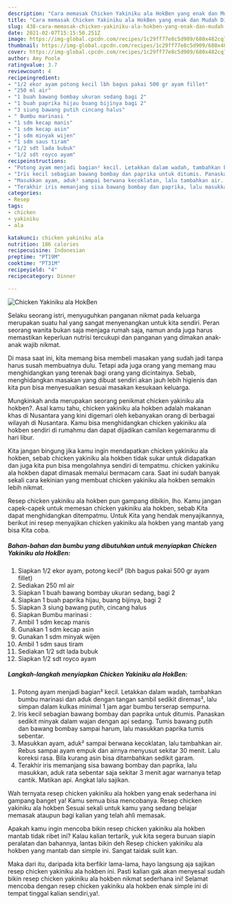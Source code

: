 ```yaml
---
description: "Cara memasak Chicken Yakiniku ala HokBen yang enak dan Mudah Dibuat"
title: "Cara memasak Chicken Yakiniku ala HokBen yang enak dan Mudah Dibuat"
slug: 438-cara-memasak-chicken-yakiniku-ala-hokben-yang-enak-dan-mudah-dibuat
date: 2021-02-07T15:15:50.251Z
image: https://img-global.cpcdn.com/recipes/1c29ff77e8c5d909/680x482cq70/chicken-yakiniku-ala-hokben-foto-resep-utama.jpg
thumbnail: https://img-global.cpcdn.com/recipes/1c29ff77e8c5d909/680x482cq70/chicken-yakiniku-ala-hokben-foto-resep-utama.jpg
cover: https://img-global.cpcdn.com/recipes/1c29ff77e8c5d909/680x482cq70/chicken-yakiniku-ala-hokben-foto-resep-utama.jpg
author: Amy Poole
ratingvalue: 3.7
reviewcount: 4
recipeingredient:
- "1/2 ekor ayam potong kecil lbh bagus pakai 500 gr ayam fillet"
- "250 ml air"
- "1 buah bawang bombay ukuran sedang bagi 2"
- "1 buah paprika hijau buang bijinya bagi 2"
- "3 siung bawang putih cincang halus"
- " Bumbu marinasi "
- "1 sdm kecap manis"
- "1 sdm kecap asin"
- "1 sdm minyak wijen"
- "1 sdm saus tiram"
- "1/2 sdt lada bubuk"
- "1/2 sdt royco ayam"
recipeinstructions:
- "Potong ayam menjadi bagian² kecil. Letakkan dalam wadah, tambahkan bumbu marinasi dan aduk dengan tangan sambil sedikit diremas², lalu simpan dalam kulkas minimal 1 jam agar bumbu terserap sempurna."
- "Iris kecil sebagian bawang bombay dan paprika untuk ditumis. Panaskan sedikit minyak dalam wajan dengan api sedang. Tumis bawang putih dan bawang bombay sampai harum, lalu masukkan paprika tumis sebentar."
- "Masukkan ayam, aduk² sampai berwana kecoklatan, lalu tambahkan air. Rebus sampai ayam empuk dan airnya menyusut sekitar 30 menit. Lalu koreksi rasa. Bila kurang asin bisa ditambahkan sedikit garam."
- "Terakhir iris memanjang sisa bawang bombay dan paprika, lalu masukkan, aduk rata sebentar saja sekitar 3 menit agar warnanya tetap cantik. Matikan api. Angkat lalu sajikan."
categories:
- Resep
tags:
- chicken
- yakiniku
- ala

katakunci: chicken yakiniku ala 
nutrition: 186 calories
recipecuisine: Indonesian
preptime: "PT19M"
cooktime: "PT31M"
recipeyield: "4"
recipecategory: Dinner

---
```



![Chicken Yakiniku ala HokBen](https://img-global.cpcdn.com/recipes/1c29ff77e8c5d909/680x482cq70/chicken-yakiniku-ala-hokben-foto-resep-utama.jpg)

Selaku seorang istri, menyuguhkan panganan nikmat pada keluarga merupakan suatu hal yang sangat menyenangkan untuk kita sendiri. Peran seorang  wanita bukan saja menjaga rumah saja, namun anda juga harus memastikan keperluan nutrisi tercukupi dan panganan yang dimakan anak-anak wajib nikmat.

Di masa  saat ini, kita memang bisa membeli masakan yang sudah jadi tanpa harus susah membuatnya dulu. Tetapi ada juga orang yang memang mau menghidangkan yang terenak bagi orang yang dicintainya. Sebab, menghidangkan masakan yang dibuat sendiri akan jauh lebih higienis dan kita pun bisa menyesuaikan sesuai masakan kesukaan keluarga. 



Mungkinkah anda merupakan seorang penikmat chicken yakiniku ala hokben?. Asal kamu tahu, chicken yakiniku ala hokben adalah makanan khas di Nusantara yang kini digemari oleh kebanyakan orang di berbagai wilayah di Nusantara. Kamu bisa menghidangkan chicken yakiniku ala hokben sendiri di rumahmu dan dapat dijadikan camilan kegemaranmu di hari libur.

Kita jangan bingung jika kamu ingin mendapatkan chicken yakiniku ala hokben, sebab chicken yakiniku ala hokben tidak sukar untuk didapatkan dan juga kita pun bisa mengolahnya sendiri di tempatmu. chicken yakiniku ala hokben dapat dimasak memalui bermacam cara. Saat ini sudah banyak sekali cara kekinian yang membuat chicken yakiniku ala hokben semakin lebih nikmat.

Resep chicken yakiniku ala hokben pun gampang dibikin, lho. Kamu jangan capek-capek untuk memesan chicken yakiniku ala hokben, sebab Kita dapat menghidangkan ditempatmu. Untuk Kita yang hendak menyajikannya, berikut ini resep menyajikan chicken yakiniku ala hokben yang mantab yang bisa Kita coba.

<!--inarticleads1-->

##### Bahan-bahan dan bumbu yang dibutuhkan untuk menyiapkan Chicken Yakiniku ala HokBen:

1. Siapkan 1/2 ekor ayam, potong kecil² (lbh bagus pakai 500 gr ayam fillet)
1. Sediakan 250 ml air
1. Siapkan 1 buah bawang bombay ukuran sedang, bagi 2
1. Siapkan 1 buah paprika hijau, buang bijinya, bagi 2
1. Siapkan 3 siung bawang putih, cincang halus
1. Siapkan  Bumbu marinasi :
1. Ambil 1 sdm kecap manis
1. Gunakan 1 sdm kecap asin
1. Gunakan 1 sdm minyak wijen
1. Ambil 1 sdm saus tiram
1. Sediakan 1/2 sdt lada bubuk
1. Siapkan 1/2 sdt royco ayam




<!--inarticleads2-->

##### Langkah-langkah menyiapkan Chicken Yakiniku ala HokBen:

1. Potong ayam menjadi bagian² kecil. Letakkan dalam wadah, tambahkan bumbu marinasi dan aduk dengan tangan sambil sedikit diremas², lalu simpan dalam kulkas minimal 1 jam agar bumbu terserap sempurna.
1. Iris kecil sebagian bawang bombay dan paprika untuk ditumis. Panaskan sedikit minyak dalam wajan dengan api sedang. Tumis bawang putih dan bawang bombay sampai harum, lalu masukkan paprika tumis sebentar.
1. Masukkan ayam, aduk² sampai berwana kecoklatan, lalu tambahkan air. Rebus sampai ayam empuk dan airnya menyusut sekitar 30 menit. Lalu koreksi rasa. Bila kurang asin bisa ditambahkan sedikit garam.
1. Terakhir iris memanjang sisa bawang bombay dan paprika, lalu masukkan, aduk rata sebentar saja sekitar 3 menit agar warnanya tetap cantik. Matikan api. Angkat lalu sajikan.




Wah ternyata resep chicken yakiniku ala hokben yang enak sederhana ini gampang banget ya! Kamu semua bisa mencobanya. Resep chicken yakiniku ala hokben Sesuai sekali untuk kamu yang sedang belajar memasak ataupun bagi kalian yang telah ahli memasak.

Apakah kamu ingin mencoba bikin resep chicken yakiniku ala hokben mantab tidak ribet ini? Kalau kalian tertarik, yuk kita segera buruan siapin peralatan dan bahannya, lantas bikin deh Resep chicken yakiniku ala hokben yang mantab dan simple ini. Sangat taidak sulit kan. 

Maka dari itu, daripada kita berfikir lama-lama, hayo langsung aja sajikan resep chicken yakiniku ala hokben ini. Pasti kalian gak akan menyesal sudah bikin resep chicken yakiniku ala hokben nikmat sederhana ini! Selamat mencoba dengan resep chicken yakiniku ala hokben enak simple ini di tempat tinggal kalian sendiri,ya!.

